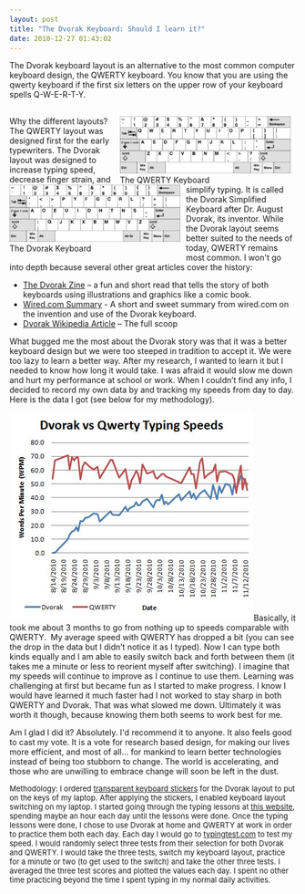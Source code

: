```yaml
---
layout: post
title: "The Dvorak Keyboard: Should I learn it?"
date: 2010-12-27 01:43:02
---
```


The Dvorak keyboard layout is an alternative to the most common computer keyboard design, the QWERTY keyboard. You know that you are using the qwerty keyboard if the first six letters on the upper row of your keyboard spells Q-W-E-R-T-Y.

<div class="clearfix" style="clear:both; margin:30px 0 0 0;">
  <div style="width: 310px;float:right;">
    <img alt="The QWERTY Keyboard" class="size-medium wp-image-108 " height="100" src="/assets/images/800px-KB_United_States-NoAltGr.svg_.png" title="800px-KB_United_States-NoAltGr.svg" width="300" /><span>The QWERTY Keyboard</span>
  </div>

  <div style="width: 310px;float:left;">
    <img alt="The Dvorak Keyboard" class="size-medium wp-image-109 " height="100" src="/assets/images/800px-KB_United_States_Dvorak.svg_.png" title="800px-KB_United_States_Dvorak.svg" width="300" /><span>The Dvorak Keyboard</span>
  </div>
</div>

Why the different layouts? The QWERTY layout was designed first for the early typewriters. The Dvorak layout was designed to increase typing speed, decrease finger strain, and simplify typing. It is called the Dvorak Simplified Keyboard after Dr. August Dvorak, its inventor. While the Dvorak layout seems better suited to the needs of today, QWERTY remains most common. I won't go into depth because several other great articles cover the history:

*   <a href="http://www.dvzine.org/" target="_blank" title="The Dvorak Zine">The Dvorak Zine</a> – a fun and short read that tells the story of both keyboards using illustrations and graphics like a comic book.
*   <a href="http://www.wired.com/thisdayintech/2010/05/0512dvorak-keyboard-patent/" target="_blank" title="Dvorak Keyboard Summary">Wired.com Summary</a> - A short and sweet summary from wired.com on the invention and use of the Dvorak keyboard.
*   <a href="http://en.wikipedia.org/wiki/Dvorak_Simplified_Keyboard" target="_blank" title="Dvorak Simplified Keyboard Article">Dvorak Wikipedia Article</a> – The full scoop

What bugged me the most about the Dvorak story was that it was a better keyboard design but we were too steeped in tradition to accept it. We were too lazy to learn a better way. After my research, I wanted to learn it but I needed to know how long it would take. I was afraid it would slow me down and hurt my performance at school or work. When I couldn’t find any info, I decided to record my own data by and tracking my speeds from day to day. Here is the data I got (see below for my methodology).

<p style="text-align: left;">
  <img alt="Dvorak vs Qwerty typing speeds" class="aligncenter size-full wp-image-110" height="366" src="/assets/images/Dvorak-vs-Qwerty-typing-speeds.jpg" title="Dvorak vs Qwerty typing speeds" width="429" />Basically, it took me about 3 months to go from nothing up to speeds comparable with QWERTY.  My average speed with QWERTY has dropped a bit (you can see the drop in the data but I didn’t notice it as I typed). Now I can type both kinds equally and I am able to easily switch back and forth between them (it takes me a minute or less to reorient myself after switching). I imagine that my speeds will continue to improve as I continue to use them. Learning was challenging at first but became fun as I started to make progress. I know I would have learned it much faster had I not worked to stay sharp in both QWERTY and Dvorak. That was what slowed me down. Ultimately it was worth it though, because knowing them both seems to work best for me.
</p>

Am I glad I did it? Absolutely. I'd recommend it to anyone. It also feels good to cast my vote. It is a vote for research based design, for making our lives more efficient, and most of all… for mankind to learn better technologies instead of being too stubborn to change. The world is accelerating, and those who are unwilling to embrace change will soon be left in the dust.

<p style="font-size: small;">
  Methodology: I ordered <a href="http://www.google.com/search?q=dvorak+keyboard+stickers&ie=utf-8&oe=utf-8&aq=t&rls=org.mozilla:en-US:official&client=firefox-a#q=dvorak+keyboard+stickers&hl=en&client=firefox-a&hs=yL9&rls=org.mozilla:en-US:official&prmd=ivns&source=univ&tbs=shop:1&tbo=u&ei=_U8YTfHBI474sAOZ4p3RAg&sa=X&oi=product_result_group&ct=title&resnum=1&ved=0CDAQrQQwAA&biw=1074&bih=600&fp=9bef8cda26d1a6ec" target="_blank" title="Dvorak Keyboard Stickers">transparent keyboard stickers</a> for the Dvorak layout to put on the keys of my laptop. After applying the stickers, I enabled keyboard layout switching on my laptop. I started going through the typing lessons at <a href="http://gigliwood.com/abcd/lessons/" target="_blank" title="Dvorak Typing Lessons">this website</a>, spending maybe an hour each day until the lessons were done. Once the typing lessons were done, I chose to use Dvorak at home and QWERTY at work in order to practice them both each day. Each day I would go to <a href="http://www.typingtest.com/" target="_blank" title="typingtest.com">typingtest.com</a> to test my speed. I would randomly select three tests from their selection for both Dvorak and QWERTY. I would take the three tests, switch my keyboard layout, practice for a minute or two (to get used to the switch) and take the other three tests. I averaged the three test scores and plotted the values each day. I spent no other time practicing beyond the time I spent typing in my normal daily activities.
</p>
